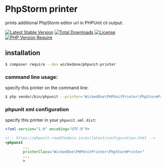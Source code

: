 # PhpStorm printer

prints additional PhpStorm editor url in PHPUnit cli output.

[![Latest Stable Version](http://poser.pugx.org/wickedone/phpunit-printer/v)](https://packagist.org/packages/wickedone/phpunit-printer) 
[![Total Downloads](http://poser.pugx.org/wickedone/phpunit-printer/downloads)](https://packagist.org/packages/wickedone/phpunit-printer) 
[![License](http://poser.pugx.org/wickedone/phpunit-printer/license)](https://packagist.org/packages/wickedone/phpunit-printer) 
[![PHP Version Require](http://poser.pugx.org/wickedone/phpunit-printer/require/php)](https://packagist.org/packages/wickedone/phpunit-printer)

## installation
```bash
$ composer require --dev wickedone/phpunit-printer
```

### command line usage:
specify this printer on the command line:

```bash
$ php vendor/bin/phpunit --printer='WickedOne\PHPUnitPrinter\PhpStormPrinter' src/
```

### phpunit xml configuration
specify this printer in your ``phpunit.xml.dist``:
```xml
<?xml version="1.0" encoding="UTF-8"?>

<!-- https://phpunit.readthedocs.io/en/latest/configuration.html -->
<phpunit
        ...
        printerClass="WickedOne\PHPUnitPrinter\PhpStormPrinter"
        ...
        >
```